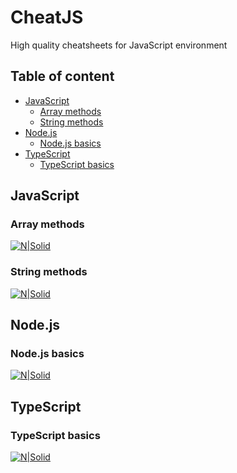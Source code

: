 # CheatJS

High quality cheatsheets for JavaScript environment

## Table of content

-   [JavaScript](#javascript)
    -   [Array methods](#array-methods)
    -   [String methods](#string-methods)
-   [Node.js](#node.js)
    -   [Node.js basics](#nodejs-basics)
-   [TypeScript](#typescript)
    -   [TypeScript basics](#typescript-basics)

## JavaScript

### Array methods

[![N|Solid](./JavaScript/Array-methods/js-array-methods.png)](./JavaScript/Array-methods/js-array-methods.png)

### String methods

[![N|Solid](./JavaScript/String-methods/js-string-methods.png)](./JavaScript/String-methods/js-string-methods.png)

## Node.js

### Node.js basics

[![N|Solid](./Node.js/Basics/nodejs-basics.png)](./Node.js/Basics/nodejs-basics.png)

## TypeScript

### TypeScript basics

[![N|Solid](./TypeScript/Basics/ts-basics.png)](./TypeScript/Basics/ts-basics.png)
